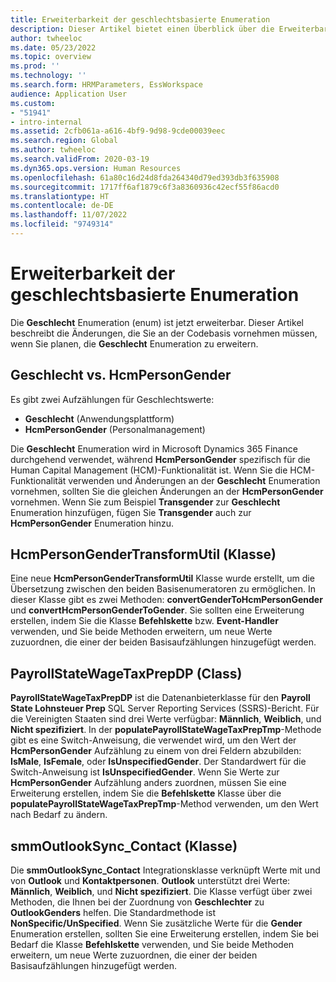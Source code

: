 ```yaml
---
title: Erweiterbarkeit der geschlechtsbasierte Enumeration
description: Dieser Artikel bietet einen Überblick über die Erweiterbarkeit der geschlechtsspezifischen Basisenumeration (enum).
author: twheeloc
ms.date: 05/23/2022
ms.topic: overview
ms.prod: ''
ms.technology: ''
ms.search.form: HRMParameters, EssWorkspace
audience: Application User
ms.custom:
- "51941"
- intro-internal
ms.assetid: 2cfb061a-a616-4bf9-9d98-9cde00039eec
ms.search.region: Global
ms.author: twheeloc
ms.search.validFrom: 2020-03-19
ms.dyn365.ops.version: Human Resources
ms.openlocfilehash: 61a80c16d24d8fda264340d79ed393db3f635908
ms.sourcegitcommit: 1717ff6af1879c6f3a8360936c42ecf55f86acd0
ms.translationtype: HT
ms.contentlocale: de-DE
ms.lasthandoff: 11/07/2022
ms.locfileid: "9749314"
---
```

# <a name="gender-base-enum-extensibility"></a>Erweiterbarkeit der geschlechtsbasierte Enumeration

Die **Geschlecht** Enumeration (enum) ist jetzt erweiterbar. Dieser Artikel beschreibt die Änderungen, die Sie an der Codebasis vornehmen müssen, wenn Sie planen, die **Geschlecht** Enumeration zu erweitern.

## <a name="gender-vs-hcmpersongender"></a>Geschlecht vs. HcmPersonGender

Es gibt zwei Aufzählungen für Geschlechtswerte:

- **Geschlecht** (Anwendungsplattform)
- **HcmPersonGender** (Personalmanagement)

Die **Geschlecht** Enumeration wird in Microsoft Dynamics 365 Finance durchgehend verwendet, während **HcmPersonGender** spezifisch für die Human Capital Management (HCM)-Funktionalität ist. Wenn Sie die HCM-Funktionalität verwenden und Änderungen an der **Geschlecht** Enumeration vornehmen, sollten Sie die gleichen Änderungen an der **HcmPersonGender** vornehmen. Wenn Sie zum Beispiel **Transgender** zur **Geschlecht** Enumeration hinzufügen, fügen Sie **Transgender** auch zur **HcmPersonGender** Enumeration hinzu.

## <a name="hcmpersongendertranformutil-class"></a>HcmPersonGenderTransformUtil (Klasse)

Eine neue **HcmPersonGenderTransformUtil** Klasse wurde erstellt, um die Übersetzung zwischen den beiden Basisenumeratoren zu ermöglichen. In dieser Klasse gibt es zwei Methoden: **convertGenderToHcmPersonGender** und **convertHcmPersonGenderToGender**. Sie sollten eine Erweiterung erstellen, indem Sie die Klasse **Befehlskette** bzw. **Event-Handler** verwenden, und Sie beide Methoden erweitern, um neue Werte zuzuordnen, die einer der beiden Basisaufzählungen hinzugefügt werden.

## <a name="payrollstatewagetaxprepdp-class"></a>PayrollStateWageTaxPrepDP (Class)

**PayrollStateWageTaxPrepDP** ist die Datenanbieterklasse für den **Payroll State Lohnsteuer Prep** SQL Server Reporting Services (SSRS)-Bericht. Für die Vereinigten Staaten sind drei Werte verfügbar: **Männlich**, **Weiblich**, und **Nicht spezifiziert**. In der **populatePayrollStateWageTaxPrepTmp**-Methode gibt es eine Switch-Anweisung, die verwendet wird, um den Wert der **HcmPersonGender** Aufzählung zu einem von drei Feldern abzubilden: **IsMale**, **IsFemale**, oder **IsUnspecifiedGender**. Der Standardwert für die Switch-Anweisung ist **IsUnspecifiedGender**. Wenn Sie Werte zur **HcmPersonGender** Aufzählung anders zuordnen, müssen Sie eine Erweiterung erstellen, indem Sie die **Befehlskette** Klasse über die **populatePayrollStateWageTaxPrepTmp**-Method verwenden, um den Wert nach Bedarf zu ändern.

## <a name="smmoutlooksync_contact-class"></a>smmOutlookSync_Contact (Klasse)

Die **smmOutlookSync_Contact** Integrationsklasse verknüpft Werte mit und von **Outlook** und **Kontaktpersonen**. **Outlook** unterstützt drei Werte: **Männlich**, **Weiblich**, und **Nicht spezifiziert**. Die Klasse verfügt über zwei Methoden, die Ihnen bei der Zuordnung von **Geschlechter** zu **OutlookGenders** helfen. Die Standardmethode ist **NonSpecific/UnSpecified**. Wenn Sie zusätzliche Werte für die **Gender** Enumeration erstellen, sollten Sie eine Erweiterung erstellen, indem Sie bei Bedarf die Klasse **Befehlskette** verwenden, und Sie beide Methoden erweitern, um neue Werte zuzuordnen, die einer der beiden Basisaufzählungen hinzugefügt werden.
